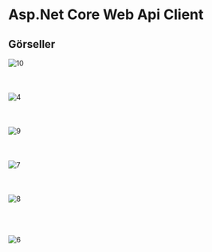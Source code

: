 # Asp.Net Core Web Api Client


## Görseller
![10](https://user-images.githubusercontent.com/6715223/57073354-8a00d180-6ce9-11e9-8f29-7ab21d42d555.jpg)
<br>
<br>
<br>
<br>
![4](https://user-images.githubusercontent.com/6715223/57072836-c0d5e800-6ce7-11e9-9397-edcb755b4716.jpg)
<br>
<br>
<br>
<br>
![9](https://user-images.githubusercontent.com/6715223/57072842-c16e7e80-6ce7-11e9-8eb6-9b6b17f25585.jpg)
<br>
<br>
<br>
<br>
![7](https://user-images.githubusercontent.com/6715223/57072840-c0d5e800-6ce7-11e9-9ab7-00758a74bc3d.jpg)
<br>
<br>
<br>
<br>
![8](https://user-images.githubusercontent.com/6715223/57072841-c16e7e80-6ce7-11e9-8aa4-f89c64672579.jpg)
<br>
<br>
<br>
<br>

![6](https://user-images.githubusercontent.com/6715223/57072839-c0d5e800-6ce7-11e9-8119-dc5f6fd40eba.jpg)
